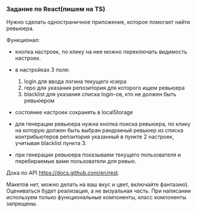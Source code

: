 ### Задание по React(пишем на TS)

Нужно сделать одностраничное приложение, которое помогает найти ревьюера.

Функционал:

- кнопка настроек, по клику на нее можно переключать видимость настроек.
- в настройках 3 поля:

  1. login для ввода логина текущего юзера
  2. repo для указания репозитория для которого ищем ревьюера
  3. blacklist для указания списка login-ов, кто не должен быть ревьюером

- состояние настроек сохранять в localStorage
- для генерации ревьюера нужна кнопка поиска ревьюера, по клику на которую должен быть выбран рандомный ревьюер из списка контрибьютеров репзитория указанный в пункте 2 настроек, учитывая blacklist пункта 3.
- при генерации ревьюера показываем текущего пользователя и перебираемые вами пользователи для ревью.

Дока по API https://docs.github.com/en/rest.

Макетов нет, можно делать на ваш вкус и цвет, включайте фантазию).
Оцениваться будет реализация, а не визуальная часть.
При написании используем только функциональные компоненты, класс компоненты запрещены.
